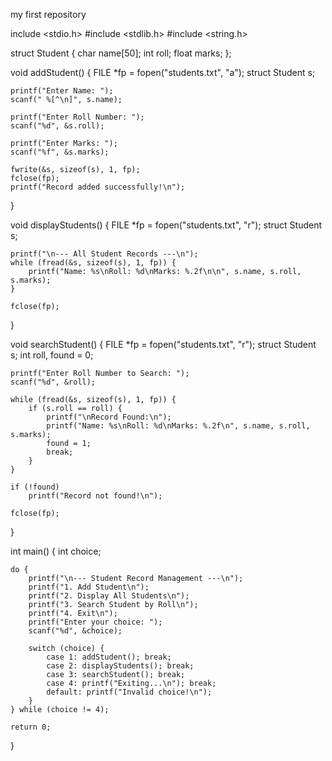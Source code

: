 my first repository

include <stdio.h>
#include <stdlib.h>
#include <string.h>

struct Student {
    char name[50];
    int roll;
    float marks;
};

void addStudent() {
    FILE *fp = fopen("students.txt", "a");
    struct Student s;

    printf("Enter Name: ");
    scanf(" %[^\n]", s.name);

    printf("Enter Roll Number: ");
    scanf("%d", &s.roll);

    printf("Enter Marks: ");
    scanf("%f", &s.marks);

    fwrite(&s, sizeof(s), 1, fp);
    fclose(fp);
    printf("Record added successfully!\n");
}

void displayStudents() {
    FILE *fp = fopen("students.txt", "r");
    struct Student s;

    printf("\n--- All Student Records ---\n");
    while (fread(&s, sizeof(s), 1, fp)) {
        printf("Name: %s\nRoll: %d\nMarks: %.2f\n\n", s.name, s.roll, s.marks);
    }

    fclose(fp);
}


void searchStudent() {
    FILE *fp = fopen("students.txt", "r");
    struct Student s;
    int roll, found = 0;

    printf("Enter Roll Number to Search: ");
    scanf("%d", &roll);

    while (fread(&s, sizeof(s), 1, fp)) {
        if (s.roll == roll) {
            printf("\nRecord Found:\n");
            printf("Name: %s\nRoll: %d\nMarks: %.2f\n", s.name, s.roll, s.marks);
            found = 1;
            break;
        }
    }

    if (!found)
        printf("Record not found!\n");

    fclose(fp);
}

int main() {
    int choice;

    do {
        printf("\n--- Student Record Management ---\n");
        printf("1. Add Student\n");
        printf("2. Display All Students\n");
        printf("3. Search Student by Roll\n");
        printf("4. Exit\n");
        printf("Enter your choice: ");
        scanf("%d", &choice);

        switch (choice) {
            case 1: addStudent(); break;
            case 2: displayStudents(); break;
            case 3: searchStudent(); break;
            case 4: printf("Exiting...\n"); break;
            default: printf("Invalid choice!\n");
        }
    } while (choice != 4);

    return 0;
}


